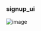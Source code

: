 ### signup_ui

![image](https://github.com/user-attachments/assets/f2e47cb5-7119-4cc0-9a27-d06630a6d3bb)



